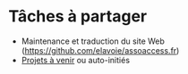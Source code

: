 # Tâches à partager

* Maintenance et traduction du site Web (https://github.com/elavoie/assoaccess.fr)
* [Projets à venir](./projects.md) ou auto-initiés
